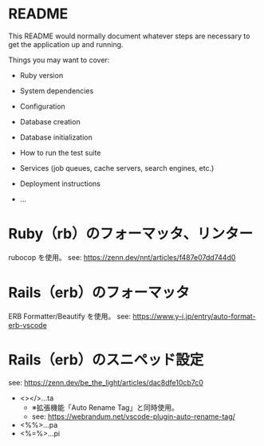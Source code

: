 # README

This README would normally document whatever steps are necessary to get the
application up and running.

Things you may want to cover:

- Ruby version

- System dependencies

- Configuration

- Database creation

- Database initialization

- How to run the test suite

- Services (job queues, cache servers, search engines, etc.)

- Deployment instructions

- ...

# Ruby（rb）のフォーマッタ、リンター

rubocop を使用。
see: https://zenn.dev/nnt/articles/f487e07dd744d0

# Rails（erb）のフォーマッタ

ERB Formatter/Beautify を使用。
see: https://www.y-i.jp/entry/auto-format-erb-vscode

# Rails（erb）のスニペッド設定

see: https://zenn.dev/be_the_light/articles/dac8dfe10cb7c0

- <></>…ta
  - ※拡張機能「Auto Rename Tag」と同時使用。
  - see: https://webrandum.net/vscode-plugin-auto-rename-tag/
- <%%>…pa
- <%=%>…pi
